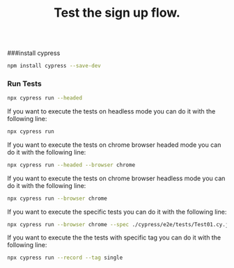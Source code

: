 <div align="center">
  <h1>Test the sign up flow.</h1>
  <br/>
  <br/>
</div>

###install cypress
```sh
npm install cypress --save-dev
```

### Run Tests
```sh
npx cypress run --headed
```

If you want to execute the tests on headless mode you can do it with the following line:
```sh
npx cypress run
```

If you want to execute the tests on chrome browser headed mode you can do it with the following line:
```sh
npx cypress run --headed --browser chrome 
```

If you want to execute the tests on chrome browser headless mode you can do it with the following line:
```sh
npx cypress run --browser chrome 
```

If you want to execute the specific tests you can do it with the following line:
```sh
npx cypress run --browser chrome --spec ./cypress/e2e/tests/Test01.cy.js
```

If you want to execute the the tests with specific tag you can do it with the following line:
```sh
npx cypress run --record --tag single
```
